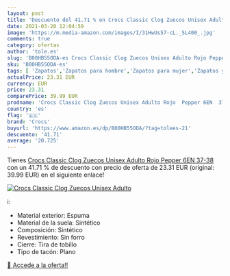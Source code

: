 ```yaml
---
layout: post
title: 'Descuento del 41.71 % en Crocs Classic Clog Zuecos Unisex Adulto '
date: 2021-03-20 12:04:59
image: 'https://m.media-amazon.com/images/I/31HwUs57-cL._SL400_.jpg'
comments: true
category: ofertas
author: 'tole.es'
slug: 'B00HB55ODA-es Crocs Classic Clog Zuecos Unisex Adulto Rojo Pepper 6EN 37-38'
sku: 'B00HB55ODA-es'
tags: [ 'Zapatos','Zapatos para hombre','Zapatos para mujer','Zapatos y complementos','Zuecos y mules de mujer','Zuecos y mules para hombre','crocs','zuecos', ]
actualPrice: 23.31 EUR
currency: EUR
price: 23.31
comparePrice: 39.99 EUR
prodname: 'Crocs Classic Clog Zuecos Unisex Adulto Rojo  Pepper 6EN  37-38'
country: 'es'
flag: '🇪🇸'
brand: 'Crocs'
buyurl: 'https://www.amazon.es/dp/B00HB55ODA/?tag=tolees-21'
descuento: '41.71'
average: '20.725'
---
```


Tienes [Crocs Classic Clog Zuecos Unisex Adulto Rojo  Pepper 6EN  37-38](https://www.amazon.es/dp/B00HB55ODA/?tag=tolees-21) con un 41.71 % de descuento con precio de oferta de 23.31 EUR (original: 39.99 EUR) en el siguiente enlace!

[![Crocs Classic Clog Zuecos Unisex Adulto ](https://m.media-amazon.com/images/I/31HwUs57-cL._SL400_.jpg)](https://www.amazon.es/dp/B00HB55ODA/?tag=tolees-21)

ℹ️:

- Material exterior: Espuma
- Material de la suela: Sintético
- Composición: Sintético
- Revestimiento: Sin forro
- Cierre: Tira de tobillo
- Tipo de tacón: Plano

[🛒 Accede a la oferta!!](https://www.amazon.es/dp/B00HB55ODA/?tag=tolees-21)
